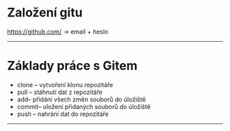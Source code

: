 # Založení gitu
https://github.com/ → email + heslo

---
# Základy práce s Gitem
- clone – vytvoření klonu repozitáře
- pull – stáhnutí dat z repozitáře
- add– přidání všech změn souborů do úložiště
- commit– uložení přidaných souborů do úložiště
- push – nahrání dat do repozitáře
---
